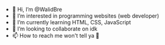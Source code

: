 - 👋 Hi, I’m @WalidBre
- 👀 I’m interested in programming websites (web developer)
- 🌱 I’m currently learning HTML, CSS, JavaScript
- 💞️ I’m looking to collaborate on idk
- 📫 How to reach me won't tell ya 👀

<!---
WalidBre/WalidBre is a ✨ special ✨ repository because its `README.md` (this file) appears on your GitHub profile.
You can click the Preview link to take a look at your changes.
--->
